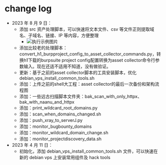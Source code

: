 # change log

- 2023 年 8 月 9 日：
  - 添加 src 资产处理脚本，可以快速将文本文件、csv 等文件正则提取域名、子域名、链接、IP 等内容，方便整理
    -  ![执行示例图片](https://img.soapffz.com/soapsgithubimgs/src资产处理脚本执行示例.png)
  - 添加比较老的处理脚本：convert_h1_burpproject_config_to_asset_collector_commands.py，转换h1下载的burpsuite project config配置转换为asset collector命令行参数输入。现在还适不适用不知道，没有做验证。
  - 更新：基于之前的asset collector脚本的工具安装脚本，优化debian_vps_install_common_tools.sh
  - 添加：上传之前的shell大工程：asset collector的最后一次备份和架构流程图
  - 添加：一些远古扫描脚本文件夹：bak_scan_with_only_httpx、bak_with_naanu_and_httpx
  - 添加：print_wildcard_root_domains.py
  - 添加：scan_when_domains_changed.sh
  - 添加：push_xray_to_serverJ.py
  - 添加：monitor_bugbounty_domains
  - 添加：monitor_wildcard_domain_change.sh
  - 添加：monitor_projectdiscovery_data.sh
- 2023 年 4 月 11 日：
  - 初始化，添加 debian_vps_install_common_tools.sh 文件，可以快速在新的 debian vps 上安装常用组件及 hack tools
